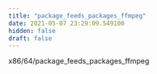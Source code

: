 ```yaml
---
title: "package_feeds_packages_ffmpeg"
date: 2021-05-07 23:29:09.549100
hidden: false
draft: false
---
```


x86/64/package_feeds_packages_ffmpeg


